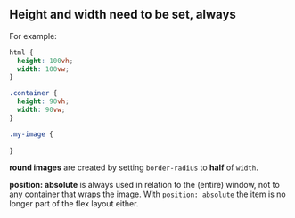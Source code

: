 ## Height and width need to be set, always

For example:

```css
html {
  height: 100vh;
  width: 100vw;
}

.container {
  height: 90vh;
  width: 90vw;
}

.my-image {
  
}
```
**round images** are created by setting `border-radius` to **half** of `width`.

**position: absolute** is always used in relation to the (entire) window, not to any container that wraps the image. With `position: absolute` the item is no longer part of the flex layout either.